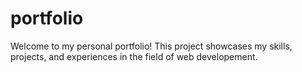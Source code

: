 # portfolio
Welcome to my personal portfolio! This project showcases my skills, projects, and experiences in the field of web developement.
